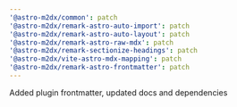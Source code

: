 ```yaml
---
'@astro-m2dx/common': patch
'@astro-m2dx/remark-astro-auto-import': patch
'@astro-m2dx/remark-astro-auto-layout': patch
'@astro-m2dx/remark-astro-raw-mdx': patch
'@astro-m2dx/remark-sectionize-headings': patch
'@astro-m2dx/vite-astro-mdx-mapping': patch
'@astro-m2dx/remark-astro-frontmatter': patch
---
```


Added plugin frontmatter, updated docs and dependencies
